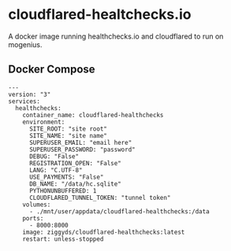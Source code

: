 # cloudflared-healtchecks.io
A docker image running healthchecks.io and cloudflared to run on mogenius.

## Docker Compose
````
---
version: "3"
services:
  healthchecks:
    container_name: cloudflared-healthchecks
    environment:
      SITE_ROOT: "site root"
      SITE_NAME: "site name"
      SUPERUSER_EMAIL: "email here"
      SUPERUSER_PASSWORD: "password"
      DEBUG: "False"
      REGISTRATION_OPEN: "False"
      LANG: "C.UTF-8"
      USE_PAYMENTS: "False"
      DB_NAME: "/data/hc.sqlite"
      PYTHONUNBUFFERED: 1
      CLOUDFLARED_TUNNEL_TOKEN: "tunnel token"
    volumes:
      - ./mnt/user/appdata/cloudflared-healthchecks:/data
    ports:
      - 8000:8000
    image: ziggyds/cloudflared-healthchecks:latest
    restart: unless-stopped

````